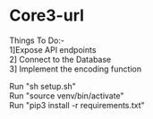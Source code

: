 # Core3-url

Things To Do:- <br/>
1]Expose API endpoints <br/>
2] Connect to the Database <br/>
3] Implement the encoding function <br/>


Run "sh setup.sh" <br/>
Run "source venv/bin/activate" <br/>
Run "pip3 install -r requirements.txt" <br/>
